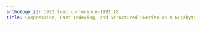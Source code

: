 ```yaml
---
anthology_id: 1992.trec_conference-1992.18
title: Compression, Fast Indexing, and Structured Queries on a Gigabyte of Text
---
```

